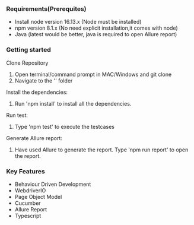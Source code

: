 ### Requirements(Prerequites)

- Install node version 16.13.x (Node must be installed)
- npm version 8.1.x (No need explicit installation,it comes with node)
- Java (latest would be better, java is required to open Allure report)

### Getting started

Clone Repository

1. Open terminal/command prompt in MAC/Windows and git clone
2. Navigate to the '' folder

Install the dependencies:

1. Run 'npm install' to install all the dependencies.

Run test:

1. Type 'npm test' to execute the testcases

Generate Allure report:

1. Have used Allure to generate the report. Type 'npm run report' to open the report.

### Key Features

- Behaviour Driven Development
- WebdriverIO
- Page Object Model
- Cucumber
- Allure Report
- Typescript
